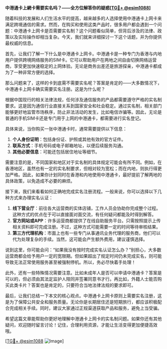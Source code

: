 **中港通卡上網卡需要实名吗？——全方位解答你的疑惑[[TG💪+ @esim1088](https://t.me/s/esim1088)]**

随着科技的发展和人们生活水平的提高，越来越多的人选择使用中港通卡上网卡来满足跨境通信的需求。然而，在购买和使用这类产品时，很多用户都会遇到一个问题：中港通卡上网卡是否需要实名制？这个问题看似简单，但背后涉及的法律、政策以及实际操作却相当复杂。今天，我们就来详细探讨一下这个话题，并为你提供最权威的信息。

首先，让我们了解一下什么是中港通卡上网卡。中港通卡是一种专门为香港与内地用户提供跨境网络服务的SIM卡。它可以帮助用户在两地之间自由切换网络运营商，享受更加快速稳定的上网体验。无论是商务出差还是旅游探亲，中港通卡都成为了一种非常方便的选择。

那么问题来了，这样的卡到底需不需要实名呢？答案是肯定的——大多数情况下，中港通卡上网卡确实需要实名注册。这是为什么呢？

根据中国现行的相关法律法规，任何涉及通信服务的产品都需要遵守严格的实名制要求。这是因为通信行业直接关系到国家安全和社会稳定。通过实名制，相关部门能够更好地监管市场秩序，防止非法活动的发生，比如电信诈骗等。因此，无论是普通的手机SIM卡还是专门用于上网的中港通卡，都需要进行实名登记。

具体来说，当你购买一张中港通卡时，通常需要提供以下信息：

1. **个人身份证明**：包括身份证、护照或其他有效的官方证件。
2. **联系方式**：手机号码或电子邮箱地址，以便后续服务沟通。
3. **其他必要信息**：可能还包括居住地址等细节。

需要注意的是，不同国家和地区对于实名制的具体规定可能会有所不同。例如，在香港地区，虽然也有一定的实名制要求，但相对较为宽松；而在内地，则执行得更加严格。因此，如果你计划同时在香港和内地使用中港通卡，最好提前了解两地的具体政策，以免造成不必要的麻烦。

接下来，我们来看看如何正确地完成实名注册流程。一般来说，你可以选择以下几种方式来办理实名认证：

1. **线下营业厅**：前往各大运营商的实体店铺，工作人员会协助你完成整个过程。这种方式的优点在于可以直接面对面交流，有任何疑问都能及时得到解答。
2. **官方网站或APP**：许多运营商都提供了在线自助服务平台。只需按照提示上传相关资料即可完成注册。不过，这种方式可能需要一定的时间等待审核结果。
3. **第三方代理机构**：市面上也有一些专门从事通讯业务代理的服务商，他们可以代为处理复杂的手续。当然，这可能会产生额外费用，建议谨慎选择。

说到这里，你可能会问：“如果我没有按时完成实名认证怎么办？”别担心，大多数运营商都会给予用户一定的宽限期。但如果超出了规定时间仍未完成实名，则可能导致无法正常使用服务甚至被强制停机。所以，务必尽快着手处理！

此外，还有一些特殊情况需要注意。比如未成年人是否可以申请中港通卡？答案是可以的，但必须由其法定监护人陪同并签署同意书才行。再比如，外籍人士能否购买此类卡片？答案也是肯定的，只要符合当地法律法规的要求即可。

最后，让我们总结一下本文的核心观点。中港通卡上网卡原则上需要实名注册，这是为了保障公共安全和服务质量。无论你是长期居住还是短期旅行，都应该积极配合完成相关手续。同时，建议大家通过正规渠道获取产品和服务，避免上当受骗。

希望这篇文章能帮助你更好地理解中港通卡上网卡的实名制问题。如果你还有其他疑问，欢迎随时留言讨论！记住，合理利用资源，才能让生活变得更加便捷高效哦。

[[TG💪+ @esim1088](https://t.me/s/esim1088) ![Image](https://i.postimg.cc/4NQfJmqS/Snipaste-2025-05-13-00-14-12.png)]